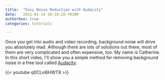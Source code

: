 ```yaml
---
title:  "Easy Noise Reduction with Audacity"
date:   2021-01-14 10:19:28 +0100
authorbox: true
categories: tutorials

---
```


Once you get into audio and video recording, background noise will drive you absolutely mad. Although there are lots of solutions out there, most of them are very complicated and often expensive, too. My name is Catherine. In this short video, I'll show you a simple method for removing background noise in a free tool called [Audacity](https://www.audacityteam.org/).

{{< youtube q0CLvi6HWT8 >}} 